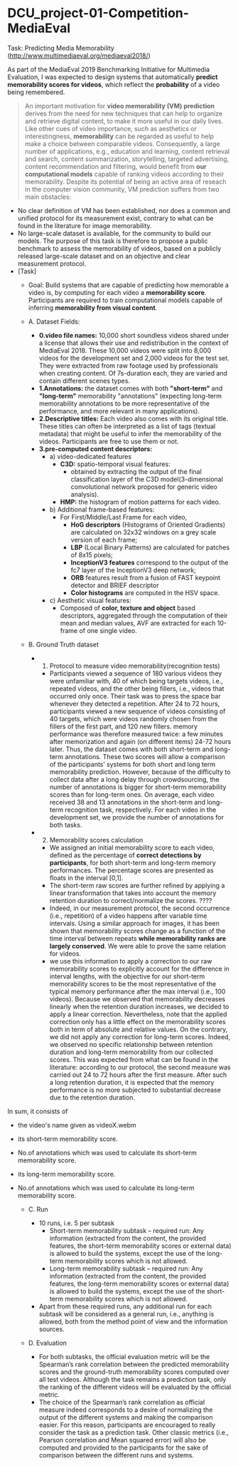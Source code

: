# DCU_project-01-Competition-MediaEval

Task: Predicting Media Memorability
(http://www.multimediaeval.org/mediaeval2018/)

As part of the MediaEval 2019 Benchmarking Initiative for Multimedia Evaluation, I was expected to design systems that automatically **predict memorability scores for videos**, which reflect the **probability** of a video being remembered. 

> An important motivation for **video memorability (VM) prediction** derives from the need for new techniques that can help to organize and retrieve digital content, to make it more useful in our daily lives. Like other cues of video importance, such as aesthetics or interestingness, **memorability** can be regarded as useful to help make a choice between comparable videos. Consequently, a large number of applications, e.g., education and learning, content retrieval and search, content summarization, storytelling, targeted advertising, content recommendation and filtering, would benefit from **our computational models** capable of ranking videos according to their memorability. Despite its potential of being an active area of reseach in the computer vision community, VM prediction suffers from two main obstacles:
 - No clear definition of VM has been established, nor does a common and unified protocol for its measurement exist, contrary to what can be found in the literature for image memorability.
 - No large-scale dataset is available, for the community to build our models. The purpose of this task is therefore to propose a public benchmark to assess the memorability of videos, based on a publicly released large-scale dataset and on an objective and clear measurement protocol.
 - [Task]
   - Goal: Build systems that are capable of predicting how memorable a video is, by computing for each video a **memorability score**. Participants are required to train computational models capable of inferring **memorability from visual content**. 
   - A. Dataset Fields:
     - __0.video file names:__ 10,000 short soundless videos shared under a license that allows their use and redistribution in the context of MediaEval 2018. These 10,000 videos were split into 8,000 videos for the development set and 2,000 videos for the test set. They were extracted from raw footage used by professionals when creating content. Of 7s-duration each, they are varied and contain different scenes types. 
     - __1.Annotations:__ the dataset comes with both **"short-term"** and **"long-term"** memorability "annotations" (expecting long-term memorability annotations to be more representative of the performance, and more relevant in many applications).
     - __2.Descriptive titles:__ Each video also comes with its original title. These titles can often be interpreted as a list of tags (textual metadata) that might be useful to infer the memorability of the videos. Participants are free to use them or not.
     - __3.pre-computed content descriptors:__ 
       - a) video-dedicated features
         - **C3D:** spatio-temporal visual features:
           - obtained by extracting the output of the final classification layer of the C3D model(3-dimensional convolutional network proposed for generic video analysis).
         - **HMP:** the histogram of motion patterns for each video.
       - b) Additional frame-based features:
         - For First/Middle/Last Frame for each video,
           - **HoG descriptors** (Histograms of Oriented Gradients) are calculated on 32x32 windows on a grey scale version of each frame; 
           - **LBP** (Local Binary Patterns) are calculated for patches of 8x15 pixels; 
           - **InceptionV3 features** correspond to the output of the fc7 layer of the InceptionV3 deep network; 
           - **ORB** features result from a fusion of FAST keypoint detector and BRIEF descriptor 
           - **Color histograms** are computed in the HSV space.
       - c) Aesthetic visual features:
         - Composed of **color, texture and object** based descriptors, aggregated through the computation of their mean and median values, AVF are extracted for each 10-frame of one single video.

   - B. Ground Truth dataset
     - 1. Protocol to measure video memorability(recognition tests)
       - Participants viewed a sequence of 180 various videos they were unfamiliar with, 40 of which being targets videos, i.e., repeated videos, and the other being fillers, i.e., videos that occurred only once. Their task was to press the space bar whenever they detected a repetition. After 24 to 72 hours, participants viewed a new sequence of videos consisting of 40 targets, which were videos randomly chosen from the fillers of the first part, and 120 new fillers. memory performance was therefore measured twice: a few minutes after memorization and again (on different items) 24-72 hours later. Thus, the dataset comes with both short-term and long-term annotations. These two scores will allow a comparison of the participants’ systems for both short and long term memorability prediction. However, because of the difficulty to collect data after a long delay through crowdsourcing, the number of annotations is bigger for short-term memorability scores than for long-term ones. On average, each video received 38 and 13 annotations in the short-term and long-term recognition task, respectively. For each video in the development set, we provide the number of annotations for both tasks.
     - 2. Memorability scores calculation
       - We assigned an initial memorability score to each video, defined as the percentage of **correct detections by participants**, for both short-term and long-term memory performances. The percentage scores are presented as floats in the interval [0,1]. 
       - The short-term raw scores are further refined by applying a linear transformation that takes into account the memory retention duration to correct/normalize the scores. ????
       - Indeed, in our measurement protocol, the second occurrence (i.e., repetition) of a video happens after variable time intervals. Using a similar approach for images, it has been shown that memorability scores change as a function of the time interval between repeats **while memorability ranks are largely conserved**. We were able to prove the same relation for videos.
       - we use this information to apply a correction to our raw memorability scores to explicitly account for the difference in interval lengths, with the objective for our short-term memorability scores to be the most representative of
the typical memory performance after the max interval (i.e., 100 videos). Because we observed that memorability decreases linearly when the retention duration increases, we decided to apply a linear correction. Nevertheless, note that the applied correction only has a little effect on the memorability scores both in term of absolute and relative values. On the contrary, we did not apply any correction for long-term scores. Indeed, we observed no specific relationship between retention duration and long-term memorability from our collected scores. This was expected from what can be found in the literature: according to our protocol, the second measure was carried out 24 to 72 hours after the first measure. After such a long retention duration, it is expected that the memory performance is no more subjected to substantial decrease due to the retention duration.

In sum, it consists of
 - the video's name given as videoX.webm 
 - its short-term memorability score.
 - No.of annotations which was used to calculate its short-term memorability score.
 - its long-term memorability score.
 - No.of annotations which was used to calculate its long-term memorability score.

   - C. Run
     - 10 runs, i.e. 5 per subtask
       - Short-term memorability subtask – required run: Any information (extracted from the content, the provided features, the short-term memorability scores or external data) is allowed to build the systems, except the use of the long-term memorability scores which is not allowed.
       - Long-term memorability subtask – required run: Any information (extracted from the content, the provided features, the long-term memorability scores or external data) is allowed to build the systems, except the use of the short-term memorability scores which is not allowed. 
     - Apart from these required runs, any additional run for each subtask will be considered as a general run, i.e., anything is allowed, both from the method point of view and the information sources.
     
   - D. Evaluation
     - For both subtasks, the official evaluation metric will be the Spearman’s rank correlation between the predicted memorability scores and the ground-truth memorability scores computed over all test videos. Although the task remains a prediction task, only the ranking of the different videos will be evaluated by the official metric.
     - The choice of the Spearman’s rank correlation as official measure indeed corresponds to a desire of normalizing the output of the different systems and making the comparison easier. For this reason, participants are encouraged to really consider the task as a prediction task. Other classic metrics (i.e., Pearson correlation and Mean squared error) will also be computed and provided to the participants for the sake of comparison between the different runs and systems.








































